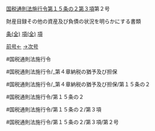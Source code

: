 
[国税通則法施行令第１５条の２第３項](国税通則法施行＿令＿第１５条の２第３項)第２号

財産目録その他の資産及び負債の状況を明らかにする書類

[条(全)](国税通則法施行＿令＿第１５条の２_.md)    [項(全)](国税通則法施行＿令＿第１５条の２第３項_.md)    [項](国税通則法施行＿令＿第１５条の２第３項.md)

[前号←](国税通則法施行＿令＿第１５条の２第３項第１号.md)    [→次号](国税通則法施行＿令＿第１５条の２第３項第３号.md)

#国税通則法施行令

#国税通則法施行令/_第４章納税の猶予及び担保

#国税通則法施行令/_第４章納税の猶予及び担保/第１５条の２

#国税通則法施行令/第１５条の２

#国税通則法施行令/第１５条の２/第３項

#国税通則法施行令/第１５条の２/第３項/第２号

